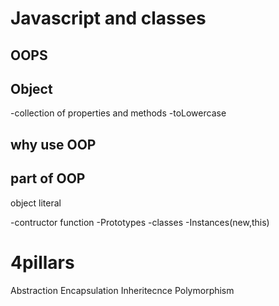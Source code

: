 # Javascript and classes

## OOPS

## Object
-collection of properties and methods
-toLowercase

## why use OOP

## part of OOP
object literal

-contructor function
-Prototypes
-classes
-Instances(new,this)

# 4pillars
Abstraction
Encapsulation
Inheritecnce
Polymorphism


